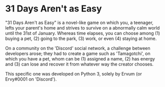# 31 Days Aren't as Easy
"31 Days Aren't as Easy" is a novel-like game on which you, a teenager, lefts your parent's home and strives to survive on a abnormally calm world until the 31st of January.
Whereas time elapses, you can choose among (1) buying a pet, (2) going to the park, (3) work, or even (4) staying at home.



On a community on the 'Discord' social network, a challenge between developers arose;
they had to create a game such as 'Tamagotchi', on which you have a pet, whom can be 
(1) assigned a name, (2) has energy and (3) can lose and recover it from whatever way the creator chooses.



This specific one was developed on Python 3, solely by Ervum (or Ervy#0001 on 'Discord').

